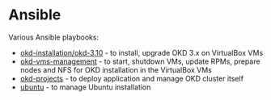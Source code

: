 # Ansible

Various Ansible playbooks:

* [okd-installation/okd-3.10](okd-installation/okd-3.10) - to install, upgrade OKD 3.x on VirtualBox VMs
* [okd-vms-management](okd-vms-management) - to start, shutdown VMs, update RPMs, prepare nodes and NFS for OKD installation in the VirtualBox VMs
* [okd-projects](okd-projects) - to deploy application and manage OKD cluster itself
* [ubuntu](ubuntu)  - to manage Ubuntu installation
